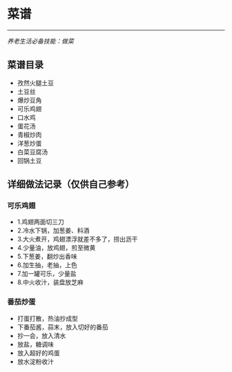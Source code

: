 # 菜谱
***
*养老生活必备技能：做菜*

## 菜谱目录
- 孜然火腿土豆
- 土豆丝
- 爆炒豆角
- 可乐鸡翅
- 口水鸡
- 蛋花汤
- 青椒炒肉
- 洋葱炒蛋
- 白菜豆腐汤
- 回锅土豆

## 详细做法记录（仅供自己参考）
### 可乐鸡翅
- 1.鸡翅两面切三刀
- 2.冷水下锅，加葱姜、料酒
- 3.大火煮开，鸡翅漂浮就差不多了，捞出沥干
- 4.少量油，放鸡翅，煎至微黄
- 5.下葱姜，翻炒出香味
- 6.加生抽，老抽，上色
- 7.加一罐可乐，少量盐
- 8.中火收汁，装盘放芝麻

### 番茄炒蛋
- 打蛋打散，热油抄成型
- 下番茄酱，蒜末，放入切好的番茄
- 抄一会，放入清水
- 放盐，糖调味
- 放入超好的鸡蛋
- 放水淀粉收汁
